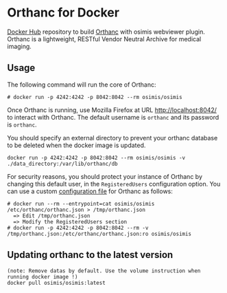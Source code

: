 # Orthanc for Docker
[Docker Hub](https://www.docker.com/) repository to build [Orthanc](http://www.orthanc-server.com/) with osimis webviewer plugin. Orthanc is a lightweight, RESTful Vendor Neutral Archive for medical imaging.

## Usage

The following command will run the core of Orthanc:

```
# docker run -p 4242:4242 -p 8042:8042 --rm osimis/osimis
```

Once Orthanc is running, use Mozilla Firefox at URL [http://localhost:8042/](http://orthanc:orthanc@localhost:8042/app/explorer.html) to interact with Orthanc. The default username is `orthanc` and its password is `orthanc`.

You should specify an external directory to prevent your orthanc database to be deleted when the docker image is updated.

```
docker run -p 4242:4242 -p 8042:8042 --rm osimis/osimis -v ./data_directory:/var/lib/orthanc/db
```

For security reasons, you should protect your instance of Orthanc by changing this default user, in the `RegisteredUsers` configuration option. You can use a custom [configuration file](https://orthanc.chu.ulg.ac.be/book/users/configuration.html) for Orthanc as follows:

```
# docker run --rm --entrypoint=cat osimis/osimis /etc/orthanc/orthanc.json > /tmp/orthanc.json
  => Edit /tmp/orthanc.json
  => Modify the RegisteredUsers section
# docker run -p 4242:4242 -p 8042:8042 --rm -v /tmp/orthanc.json:/etc/orthanc/orthanc.json:ro osimis/osimis
```

## Updating orthanc to the latest version

```
(note: Remove datas by default. Use the volume instruction when running docker image !)
docker pull osimis/osimis:latest
```
